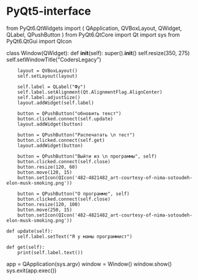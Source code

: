 # PyQt5-interface


from PyQt6.QtWidgets import (
    QApplication, QVBoxLayout, QWidget, QLabel, QPushButton
)
from PyQt6.QtCore import Qt
import sys
from PyQt6.QtGui import QIcon




class Window(QWidget):
    def __init__(self):
        super().__init__()
        self.resize(350, 275)
        self.setWindowTitle("CodersLegacy")

        layout = QVBoxLayout()
        self.setLayout(layout)

        self.label = QLabel("Фу")
        self.label.setAlignment(Qt.AlignmentFlag.AlignCenter)
        self.label.adjustSize()
        layout.addWidget(self.label)

        button = QPushButton("обновить текст")
        button.clicked.connect(self.update)
        layout.addWidget(button)

        button = QPushButton("Распечатать \n тест")
        button.clicked.connect(self.get)
        layout.addWidget(button)

        button = QPushButton("Выйти из \n программы", self)
        button.clicked.connect(self.close)
        button.resize(120, 60)
        button.move(120, 15)
        button.setIcon(QIcon('482-4821482_art-courtesy-of-nima-sotoudeh-elon-musk-smoking.png'))

        button = QPushButton("О программе", self)
        button.clicked.connect(self.close)
        button.resize(120, 100)
        button.move(250, 15)
        button.setIcon(QIcon('482-4821482_art-courtesy-of-nima-sotoudeh-elon-musk-smoking.png'))

    def update(self):
        self.label.setText("Я у мамы программист")

    def get(self):
        print(self.label.text())


app = QApplication(sys.argv)
window = Window()
window.show()
sys.exit(app.exec())
